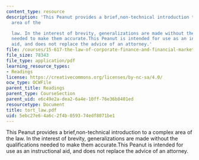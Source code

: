 ```yaml
---
content_type: resource
description: 'This Peanut provides a brief,non-technical introduction to a complex
  area of the

  law. In the interest of brevity, generalizations are made without the qualifications
  needed to make them accurate.This Peanut is intended for use as an instructional
  aid, and does not replace the advice of an attorney.'
file: /courses/15-617-the-law-of-corporate-finance-and-financial-markets-spring-2004/5ebc27e64a6c2f4b059374edf8071be1_tort_law.pdf
file_size: 78343
file_type: application/pdf
learning_resource_types:
- Readings
license: https://creativecommons.org/licenses/by-nc-sa/4.0/
ocw_type: OCWFile
parent_title: Readings
parent_type: CourseSection
parent_uid: e6c49e2a-dea2-6a4e-10ff-76e36b8401ed
resourcetype: Document
title: tort_law.pdf
uid: 5ebc27e6-4a6c-2f4b-0593-74edf8071be1
---
```

This Peanut provides a brief,non-technical introduction to a complex area of the
law. In the interest of brevity, generalizations are made without the qualifications needed to make them accurate.This Peanut is intended for use as an instructional aid, and does not replace the advice of an attorney.